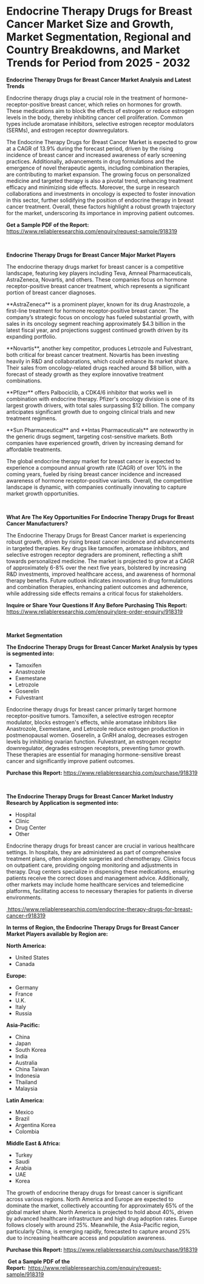 <p><h1>Endocrine Therapy Drugs for Breast Cancer Market Size and Growth, Market Segmentation, Regional and Country Breakdowns, and Market Trends for Period from 2025 -  2032</h1></p><p><strong>Endocrine Therapy Drugs for Breast Cancer Market Analysis and Latest Trends</strong></p>
<p><p>Endocrine therapy drugs play a crucial role in the treatment of hormone-receptor-positive breast cancer, which relies on hormones for growth. These medications aim to block the effects of estrogen or reduce estrogen levels in the body, thereby inhibiting cancer cell proliferation. Common types include aromatase inhibitors, selective estrogen receptor modulators (SERMs), and estrogen receptor downregulators.</p><p>The Endocrine Therapy Drugs for Breast Cancer Market is expected to grow at a CAGR of 13.9% during the forecast period, driven by the rising incidence of breast cancer and increased awareness of early screening practices. Additionally, advancements in drug formulations and the emergence of novel therapeutic agents, including combination therapies, are contributing to market expansion. The growing focus on personalized medicine and targeted therapy is also a pivotal trend, enhancing treatment efficacy and minimizing side effects. Moreover, the surge in research collaborations and investments in oncology is expected to foster innovation in this sector, further solidifying the position of endocrine therapy in breast cancer treatment. Overall, these factors highlight a robust growth trajectory for the market, underscoring its importance in improving patient outcomes.</p></p>
<p><strong>Get a Sample PDF of the Report:&nbsp;</strong> <a href="https://www.reliableresearchiq.com/enquiry/request-sample/918319?utm_campaign=3564&utm_medium=2&utm_source=Github&utm_content=ia&utm_term=17042025&utm_id=endocrine-therapy-drugs-for-breast-cancer">https://www.reliableresearchiq.com/enquiry/request-sample/918319</a></p>
<p>&nbsp;</p>
<p><strong>Endocrine Therapy Drugs for Breast Cancer Major Market Players</strong></p>
<p><p>The endocrine therapy drugs market for breast cancer is a competitive landscape, featuring key players including Teva, Amneal Pharmaceuticals, AstraZeneca, Novartis, and others. These companies focus on hormone receptor-positive breast cancer treatment, which represents a significant portion of breast cancer diagnoses.</p><p>**AstraZeneca** is a prominent player, known for its drug Anastrozole, a first-line treatment for hormone receptor-positive breast cancer. The company’s strategic focus on oncology has fueled substantial growth, with sales in its oncology segment reaching approximately $4.3 billion in the latest fiscal year, and projections suggest continued growth driven by its expanding portfolio.</p><p>**Novartis**, another key competitor, produces Letrozole and Fulvestrant, both critical for breast cancer treatment. Novartis has been investing heavily in R&D and collaborations, which could enhance its market share. Their sales from oncology-related drugs reached around $8 billion, with a forecast of steady growth as they explore innovative treatment combinations.</p><p>**Pfizer** offers Palbociclib, a CDK4/6 inhibitor that works well in combination with endocrine therapy. Pfizer's oncology division is one of its largest growth drivers, with total sales surpassing $12 billion. The company anticipates significant growth due to ongoing clinical trials and new treatment regimens.</p><p>**Sun Pharmaceutical** and **Intas Pharmaceuticals** are noteworthy in the generic drugs segment, targeting cost-sensitive markets. Both companies have experienced growth, driven by increasing demand for affordable treatments.</p><p>The global endocrine therapy market for breast cancer is expected to experience a compound annual growth rate (CAGR) of over 10% in the coming years, fueled by rising breast cancer incidence and increased awareness of hormone receptor-positive variants. Overall, the competitive landscape is dynamic, with companies continually innovating to capture market growth opportunities.</p></p>
<p>&nbsp;</p>
<p><strong>What Are The Key Opportunities For Endocrine Therapy Drugs for Breast Cancer Manufacturers?</strong></p>
<p><p>The Endocrine Therapy Drugs for Breast Cancer market is experiencing robust growth, driven by rising breast cancer incidence and advancements in targeted therapies. Key drugs like tamoxifen, aromatase inhibitors, and selective estrogen receptor degraders are prominent, reflecting a shift towards personalized medicine. The market is projected to grow at a CAGR of approximately 6-8% over the next five years, bolstered by increasing R&D investments, improved healthcare access, and awareness of hormonal therapy benefits. Future outlook indicates innovations in drug formulations and combination therapies, enhancing patient outcomes and adherence, while addressing side effects remains a critical focus for stakeholders.</p></p>
<p><strong>Inquire or Share Your Questions If Any Before Purchasing This Report:</strong> <a href="https://www.reliableresearchiq.com/enquiry/pre-order-enquiry/918319?utm_campaign=3564&utm_medium=2&utm_source=Github&utm_content=ia&utm_term=17042025&utm_id=endocrine-therapy-drugs-for-breast-cancer">https://www.reliableresearchiq.com/enquiry/pre-order-enquiry/918319</a></p>
<p>&nbsp;</p>
<p><strong>Market Segmentation</strong></p>
<p><strong>The Endocrine Therapy Drugs for Breast Cancer Market Analysis by types is segmented into:</strong></p>
<p><ul><li>Tamoxifen</li><li>Anastrozole</li><li>Exemestane</li><li>Letrozole</li><li>Goserelin</li><li>Fulvestrant</li></ul></p>
<p><p>Endocrine therapy drugs for breast cancer primarily target hormone receptor-positive tumors. Tamoxifen, a selective estrogen receptor modulator, blocks estrogen's effects, while aromatase inhibitors like Anastrozole, Exemestane, and Letrozole reduce estrogen production in postmenopausal women. Goserelin, a GnRH analog, decreases estrogen levels by inhibiting ovarian function. Fulvestrant, an estrogen receptor downregulator, degrades estrogen receptors, preventing tumor growth. These therapies are essential for managing hormone-sensitive breast cancer and significantly improve patient outcomes.</p></p>
<p><strong>Purchase this Report:&nbsp;</strong><a href="https://www.reliableresearchiq.com/purchase/918319?utm_campaign=3564&utm_medium=2&utm_source=Github&utm_content=ia&utm_term=17042025&utm_id=endocrine-therapy-drugs-for-breast-cancer">https://www.reliableresearchiq.com/purchase/918319</a></p>
<p>&nbsp;</p>
<p><strong>The Endocrine Therapy Drugs for Breast Cancer Market Industry Research by Application is segmented into:</strong></p>
<p><ul><li>Hospital</li><li>Clinic</li><li>Drug Center</li><li>Other</li></ul></p>
<p><p>Endocrine therapy drugs for breast cancer are crucial in various healthcare settings. In hospitals, they are administered as part of comprehensive treatment plans, often alongside surgeries and chemotherapy. Clinics focus on outpatient care, providing ongoing monitoring and adjustments in therapy. Drug centers specialize in dispensing these medications, ensuring patients receive the correct doses and management advice. Additionally, other markets may include home healthcare services and telemedicine platforms, facilitating access to necessary therapies for patients in diverse environments.</p></p>
<p><a href="https://www.reliableresearchiq.com/endocrine-therapy-drugs-for-breast-cancer-r918319?utm_campaign=3564&utm_medium=2&utm_source=Github&utm_content=ia&utm_term=17042025&utm_id=endocrine-therapy-drugs-for-breast-cancer">&nbsp;https://www.reliableresearchiq.com/endocrine-therapy-drugs-for-breast-cancer-r918319</a></p>
<p><strong>In terms of Region, the Endocrine Therapy Drugs for Breast Cancer Market Players available by Region are:</strong></p>
<p>
    <p> <strong> North America: </strong>
        <ul>
            <li>United States</li>
            <li>Canada</li>
        </ul>
        </p> 
    <p> <strong> Europe: </strong>
        <ul>
            <li>Germany</li>
            <li>France</li>
            <li>U.K.</li>
            <li>Italy</li>
            <li>Russia</li>
        </ul>
        </p> 
    <p> <strong> Asia-Pacific: </strong>
        <ul>
            <li>China</li>
            <li>Japan</li>
            <li>South Korea</li>
            <li>India</li>
            <li>Australia</li>
            <li>China Taiwan</li>
            <li>Indonesia</li>
            <li>Thailand</li>
            <li>Malaysia</li>
        </ul>
        </p> 
    <p> <strong> Latin America: </strong>
        <ul>
            <li>Mexico</li>
            <li>Brazil</li>
            <li>Argentina Korea</li>
            <li>Colombia</li>
        </ul>
        </p> 
    <p> <strong> Middle East & Africa: </strong>
        <ul>
            <li>Turkey</li>
            <li>Saudi</li>
            <li>Arabia</li>
            <li>UAE</li>
            <li>Korea</li>
        </ul>
    </p>
    </p>
<p><p>The growth of endocrine therapy drugs for breast cancer is significant across various regions. North America and Europe are expected to dominate the market, collectively accounting for approximately 65% of the global market share. North America is projected to hold about 40%, driven by advanced healthcare infrastructure and high drug adoption rates. Europe follows closely with around 25%. Meanwhile, the Asia-Pacific region, particularly China, is emerging rapidly, forecasted to capture around 25% due to increasing healthcare access and population awareness.</p></p>
<p><strong>Purchase this Report: </strong><a href="https://www.reliableresearchiq.com/purchase/918319?utm_campaign=3564&utm_medium=2&utm_source=Github&utm_content=ia&utm_term=17042025&utm_id=endocrine-therapy-drugs-for-breast-cancer">https://www.reliableresearchiq.com/purchase/918319</a></p>
<p>&nbsp;<strong>Get a Sample PDF of the Report:&nbsp;&nbsp;</strong><a href="https://www.reliableresearchiq.com/enquiry/request-sample/918319?utm_campaign=3564&utm_medium=2&utm_source=Github&utm_content=ia&utm_term=17042025&utm_id=endocrine-therapy-drugs-for-breast-cancer">https://www.reliableresearchiq.com/enquiry/request-sample/918319</a></p>
<p><strong></strong></p>
<p><p></p><p></p><p></p></p>